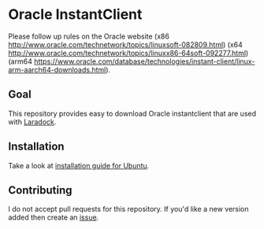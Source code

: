 # Oracle InstantClient

Please follow up rules on the Oracle website (x86 http://www.oracle.com/technetwork/topics/linuxsoft-082809.html) (x64 http://www.oracle.com/technetwork/topics/linuxx86-64soft-092277.html) (arm64 https://www.oracle.com/database/technologies/instant-client/linux-arm-aarch64-downloads.html).

## Goal

This repository provides easy to download Oracle instantclient that are used with [Laradock](https://github.com/laradock/laradock).

## Installation

Take a look at [installation guide for Ubuntu](https://help.ubuntu.com/community/Oracle%20Instant%20Client).

## Contributing

I do not accept pull requests for this repository. If you'd like a new version added then create an [issue](https://github.com/the-paulus/oracle-instantclient/issues).
